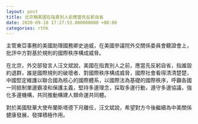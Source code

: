 ```yaml
---
layout: post
title: 北京稱美國在指責別人前應當先反躬自省
date: 2020-09-18 17:27:53.000000000 +08:00
categories: rthk
---
```


主管東亞事務的美國助理國務卿史迪威，在美國參議院外交關係委員會聽證會上，批評中方對基於規則的國際秩序構成威脅。

在北京，外交部發言人汪文斌說，美國在指責別人之前，應當先反躬自省，指誰毀約退群，誰是國際規則的破壞者、對國際秩序構成威脅，國際社會看得清清楚楚，中國堅定維護以聯合國為核心的國際體系，以國際法為基礎的國際秩序，呼籲各國一同抵制單邊霸凌和保護主義，堅持多邊理念，採取多邊行動，遵守多邊協議，強化多邊機構，共同推動構建人類命運共同體。

對於美國駐華大使布蘭斯塔德下月離任，汪文斌說，希望對方今後繼續為中美關係健康發展，發揮積極作用。
